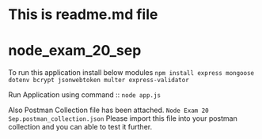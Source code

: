# This is readme.md file
# node_exam_20_sep

To run this application install below modules
`npm install express mongoose dotenv bcrypt jsonwebtoken multer express-validator`

Run Application using command :: `node app.js`

Also Postman Collection file has been attached. `Node Exam 20 Sep.postman_collection.json` Please import this file into your postman collection and you can able to test it further.